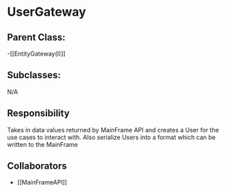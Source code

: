 # UserGateway

## Parent Class:
-[[EntityGateway(I)]]

## Subclasses:
N/A

## Responsibility
Takes in data values returned by MainFrame API and creates a User for the use cases to interact with. Also serialize Users into a format which can be written to the MainFrame

## Collaborators
- [[MainFrameAPI]]